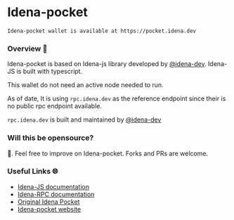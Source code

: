 # Idena-pocket
```Idena-pocket wallet is available at https://pocket.idena.dev```

### Overview 🔎
Idena-pocket is based on Idena-js library developed by [@idena-dev](https://github.com/idena-dev). 
Idena-JS is built with typescript.

This wallet do not need an active node needed to run.

As of date, It is using ```rpc.idena.dev``` as the reference endpoint since their is no public rpc endpoint available.

```rpc.idena.dev``` is built and maintained by [@idena-dev](https://github.com/idena-dev/idena-pocket)

### Will this be opensource?
💯. Feel free to improve on Idena-pocket. Forks and PRs are welcome.

### Useful Links 🌐
- [Idena-JS documentation](https://www.idena.dev/idena-js/quick-start)
- [Idena-RPC documentation](https://github.com/idena-dev/idena-rpc)
- [Original Idena Pocket](https://github.com/idena-dev/idena-pocket)
- [Idena-pocket website](https://pocket.idena.dev/#/)
